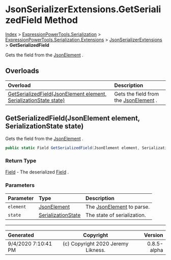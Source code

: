 ﻿# JsonSerializerExtensions.GetSerializedField Method

[Index](../index.md) > [ExpressionPowerTools.Serialization](ExpressionPowerTools.Serialization.a.md) > [ExpressionPowerTools.Serialization.Extensions](ExpressionPowerTools.Serialization.Extensions.n.md) > [JsonSerializerExtensions](ExpressionPowerTools.Serialization.Extensions.JsonSerializerExtensions.cs.md) > **GetSerializedField**

Gets the field from the [JsonElement](https://docs.microsoft.com/dotnet/api/system.text.json.jsonelement) .

## Overloads

| Overload | Description |
| :-- | :-- |
| [GetSerializedField(JsonElement element, SerializationState state)](#getserializedfieldjsonelement-element-serializationstate-state) | Gets the field from the [JsonElement](https://docs.microsoft.com/dotnet/api/system.text.json.jsonelement) . |
## GetSerializedField(JsonElement element, SerializationState state)

Gets the field from the [JsonElement](https://docs.microsoft.com/dotnet/api/system.text.json.jsonelement) .

```csharp
public static Field GetSerializedField(JsonElement element, SerializationState state)
```

### Return Type

 [Field](ExpressionPowerTools.Serialization.Serializers.Field.cs.md)  - The deserialized [Field](ExpressionPowerTools.Serialization.Serializers.Field.cs.md) .

### Parameters

| Parameter | Type | Description |
| :-- | :-- | :-- |
| `element` | [JsonElement](https://docs.microsoft.com/dotnet/api/system.text.json.jsonelement) | The [JsonElement](https://docs.microsoft.com/dotnet/api/system.text.json.jsonelement) to parse. |
| `state` | [SerializationState](ExpressionPowerTools.Serialization.Serializers.SerializationState.cs.md) | The state of serialization. |



---

| Generated | Copyright | Version |
| :-- | :-: | --: |
| 9/4/2020 7:10:41 PM | (c) Copyright 2020 Jeremy Likness. | 0.8.5-alpha |

